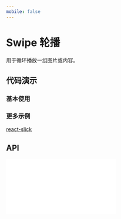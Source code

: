 ```yaml
---
mobile: false
---
```

# Swipe 轮播

用于循环播放一组图片或内容。


## 代码演示


### 基本使用

<code src="../../packages/wonder-ui/src/Swipe/demo/demo1.tsx"></code>

### 更多示例

[react-slick](https://react-slick.neostack.com/docs/example/simple-slider)

## API

<embed src="../../packages/wonder-ui/src/Swipe/index.md"></embed>
